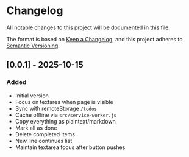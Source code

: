 # Changelog

All notable changes to this project will be documented in this file.

The format is based on [Keep a Changelog](https://keepachangelog.com/en/1.0.0/),
and this project adheres to [Semantic Versioning](https://semver.org/spec/v2.0.0.html).

## [0.0.1] - 2025-10-15

### Added
- Initial version
- Focus on textarea when page is visible
- Sync with remoteStorage `/todos`
- Cache offline via `src/service-worker.js`
- Copy everything as plaintext/markdown
- Mark all as done
- Delete completed items
- New line continues list
- Maintain textarea focus after button pushes
